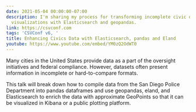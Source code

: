 ```yaml
---
date: 2021-05-04 00:00:00-07:00
description: I'm sharing my process for transforming incomplete civic data into interactive
  visualizations with Elasticsearch and geopandas.
link: https://csvconf.com
tags: 'CSVConf v6, '
title: Enhancing Civics Data with Elasticsearch, pandas and Eland
youtube: https://www.youtube.com/embed/YM0zQ2OdWT0
---
```


<p>Many cities in the United States provide data as a part of the oversight initiatives and federal compliance. However, datasets often present information in incomplete or hard-to-compare formats.</p><p>This talk will break down how to compile data from the San Diego Police Department into pandas dataframes and use geopandas, eland, and Elasticsearch to enrich the data with approximate GeoPoints so that it can be visualized in Kibana or a public plotting platform.</p>
